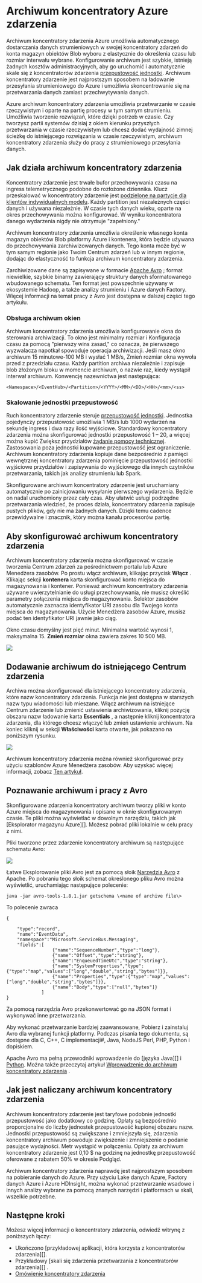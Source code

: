 <properties
    pageTitle="Zdarzenia Azure koncentratory archiwum | Microsoft Azure"
    description="Omówienie funkcji Azure zdarzenia koncentratory archiwum."
    services="event-hubs"
    documentationCenter=""
    authors="djrosanova"
    manager="timlt"
    editor=""/>

<tags
    ms.service="event-hubs"
    ms.workload="na"
    ms.tgt_pltfrm="na"
    ms.devlang="na"
    ms.topic="article"
    ms.date="09/13/2016"
    ms.author="darosa;sethm"/>

# <a name="azure-event-hubs-archive"></a>Archiwum koncentratory Azure zdarzenia

Archiwum koncentratory zdarzenia Azure umożliwia automatycznego dostarczania danych strumieniowych w swojej koncentratory zdarzeń do konta magazyn obiektów Blob wyboru z elastycznie do określenia czasu lub rozmiar interwału wybrane. Konfigurowanie archiwum jest szybkie, istnieją żadnych kosztów administracyjnych, aby go uruchomić i automatycznie skale się z koncentratorów zdarzenia [przepustowość jednostki](event-hubs-overview.md#capacity-and-security). Archiwum koncentratory zdarzenie jest najprostszym sposobem na ładowanie przesyłania strumieniowego do Azure i umożliwia skoncentrowanie się na przetwarzania danych zamiast przechwytywania danych.

Azure archiwum koncentratory zdarzenia umożliwia przetwarzanie w czasie rzeczywistym i oparte na partię procesy w tym samym strumieniu. Umożliwia tworzenie rozwiązań, które dzięki potrzeb w czasie. Czy tworzysz partii systemów dzisiaj z okiem kierunku przyszłych przetwarzania w czasie rzeczywistym lub chcesz dodać wydajność zimnej ścieżkę do istniejącego rozwiązania w czasie rzeczywistym, archiwum koncentratory zdarzenia służy do pracy z strumieniowego przesyłania danych.

## <a name="how-event-hubs-archive-works"></a>Jak działa archiwum koncentratory zdarzenia

Koncentratory zdarzenie jest trwałe bufor przechowywania czasu na ingress telemetrycznego podobne do rozłożone dziennika. Klucz przeskalować w koncentratory zdarzenie jest [podzielone na partycje dla klientów indywidualnych modelu](event-hubs-overview.md#partition-key). Każdy partition jest niezależnych części danych i używana niezależnie. W czasie tych danych wieku, oparte na okres przechowywania można konfigurować. W wyniku koncentratora danego wydarzenia nigdy nie otrzymuje "zapełniony."

Archiwum koncentratory zdarzenia umożliwia określenie własnego konta magazyn obiektów Blob platformy Azure i kontenera, która będzie używana do przechowywania zarchiwizowanych danych. Tego konta może być w tym samym regionie jako Twoim Centrum zdarzeń lub w innym regionie, dodając do elastyczność to funkcja archiwum koncentratory zdarzenia.

Zarchiwizowane dane są zapisywane w formacie [Apache Avro][] ; format niewielkie, szybkie binarny zawierający struktury danych sformatowanego wbudowanego schematu. Ten format jest powszechnie używany w ekosystemie Hadoop, a także analizy strumieniu i Azure danych Factory. Więcej informacji na temat pracy z Avro jest dostępna w dalszej części tego artykułu.

### <a name="archive-windowing"></a>Obsługa archiwum okien

Archiwum koncentratory zdarzenia umożliwia konfigurowanie okna do sterowania archiwizacji. To okno jest minimalny rozmiar i Konfiguracja czasu za pomocą "pierwszy wins zasad," co oznacza, że pierwszego wyzwalacza napotkał spowoduje operacja archiwizacji. Jeśli masz okno archiwum 15 minutowe-100 MB i wysłać 1 MB/s, Zmień rozmiar okna wywoła przed z przedziału czasu. Każdy partition archiwa niezależnie i zapisuje blob złożonym bloku w momencie archiwum, o nazwie raz, kiedy wystąpił interwał archiwum. Konwencję nazewnictwa jest następująca:

```
<Namespace>/<EventHub>/<Partition>/<YYYY>/<MM>/<DD>/<HH>/<mm>/<ss>
```

### <a name="scaling-to-throughput-units"></a>Skalowanie jednostki przepustowość

Ruch koncentratory zdarzenie steruje [przepustowość jednostki](event-hubs-overview.md#capacity-and-security). Jednostka pojedynczy przepustowość umożliwia 1 MB/s lub 1000 wydarzeń na sekundę ingress i dwa razy ilość wyjściowe. Standardowy koncentratory zdarzenia można skonfigurować jednostki przepustowość 1 – 20, a więcej można kupić Zwiększ przydziałów [żądanie pomocy technicznej][]. Zastosowania poza jednostki kupowane przepustowość jest ograniczenie. Archiwum koncentratory zdarzenia kopiuje dane bezpośrednio z pamięci wewnętrznej koncentratory zdarzenia pominięcie przepustowość jednostki wyjściowe przydziałów i zapisywania do wyjściowego dla innych czytników przetwarzania, takich jak analizy strumieniu lub Spark.

Skonfigurowane archiwum koncentratory zdarzenie jest uruchamiany automatycznie po zainicjowaniu wysyłanie pierwszego wydarzenia. Będzie on nadal uruchomiony przez cały czas. Aby ułatwić usługi podrzędne przetwarzania wiedzieć, że proces działa, koncentratory zdarzenia zapisuje pustych plików, gdy nie ma żadnych danych. Dzięki temu cadence przewidywalne i znacznik, który można kanału procesorów partię.

## <a name="setting-up-event-hubs-archive"></a>Aby skonfigurować archiwum koncentratory zdarzenia

Archiwum koncentratory zdarzenia można skonfigurować w czasie tworzenia Centrum zdarzeń za pośrednictwem portalu lub Azure Menedżera zasobów. Po prostu włącz archiwum, klikając przycisk **Włącz** . Klikając sekcji **kontenera** karta skonfigurować konto miejsca do magazynowania i kontener. Ponieważ archiwum koncentratory zdarzenia używane uwierzytelnianie do usługi przechowywania, nie musisz określić parametry połączenia miejsca do magazynowania. Selektor zasobów automatycznie zaznacza identyfikator URI zasobu dla Twojego konta miejsca do magazynowania. Użycie Menedżera zasobów Azure, musisz podać ten identyfikator URI jawnie jako ciąg.

Okno czasu domyślny jest pięć minut. Minimalna wartość wynosi 1, maksymalna 15. **Zmień rozmiar** okna zawiera zakres 10 500 MB.

![][1]

## <a name="adding-archive-to-an-existing-event-hub"></a>Dodawanie archiwum do istniejącego Centrum zdarzenia

Archiwa można skonfigurować dla istniejącego koncentratory zdarzenia, które nazw koncentratory zdarzenia. Funkcja nie jest dostępna w starszych nazw typu wiadomości lub mieszane. Włącz archiwum na istniejące Centrum zdarzenie lub zmienić ustawienia archiwizowania, kliknij pozycję obszaru nazw ładowanie karta **Essentials** , a następnie kliknij koncentratora zdarzenia, dla którego chcesz włączyć lub zmień ustawienie archiwum. Na koniec kliknij w sekcji **Właściwości** karta otwarte, jak pokazano na poniższym rysunku.

![][2]

Archiwum koncentratory zdarzenia można również skonfigurować przy użyciu szablonów Azure Menedżera zasobów. Aby uzyskać więcej informacji, zobacz [Ten artykuł](event-hubs-resource-manager-namespace-event-hub-enable-archive.md).

## <a name="exploring-the-archive-and-working-with-avro"></a>Poznawanie archiwum i pracy z Avro

Skonfigurowane zdarzenia koncentratory archiwum tworzy pliki w konto Azure miejsca do magazynowania i opisane w oknie skonfigurowanym czasie. Te pliki można wyświetlać w dowolnym narzędziu, takich jak [Eksplorator magazynu Azure][]. Możesz pobrać pliki lokalnie w celu pracy z nimi.

Pliki tworzone przez zdarzenie koncentratory archiwum są następujące schematu Avro:

![][3]

Łatwe Eksplorowanie pliki Avro jest za pomocą słoik [Narzędzia Avro][] z Apache. Po pobraniu tego słoik schemat określonego pliku Avro można wyświetlić, uruchamiając następujące polecenie:

```
java -jar avro-tools-1.8.1.jar getschema \<name of archive file\>
```

To polecenie zwraca

```
{

    "type":"record",
    "name":"EventData",
    "namespace":"Microsoft.ServiceBus.Messaging",
    "fields":[
                 {"name":"SequenceNumber","type":"long"},
                 {"name":"Offset","type":"string"},
                 {"name":"EnqueuedTimeUtc","type":"string"},
                 {"name":"SystemProperties","type":{"type":"map","values":["long","double","string","bytes"]}},
                 {"name":"Properties","type":{"type":"map","values":["long","double","string","bytes"]}},
                 {"name":"Body","type":["null","bytes"]}
             ]
}
```

Za pomocą narzędzia Avro przekonwertować go na JSON format i wykonywać inne przetwarzania.

Aby wykonać przetwarzanie bardziej zaawansowane, Pobierz i zainstaluj Avro dla wybranej funkcji platformy. Podczas pisania tego dokumentu, są dostępne dla C, C++, C implementacji\#, Java, NodeJS Perl, PHP, Python i dopiskiem.

Apache Avro ma pełną przewodniki wprowadzenie do [języka Java][] i [Python][]. Można także przeczytaj artykuł [Wprowadzenie do archiwum koncentratory zdarzenia](event-hubs-archive-python.md) .

## <a name="how-event-hubs-archive-is-charged"></a>Jak jest naliczany archiwum koncentratory zdarzenia

Archiwum koncentratory zdarzenie jest taryfowe podobnie jednostki przepustowość jako dodatkowy co godzinę. Opłaty są bezpośrednio proporcjonalne do liczby jednostek przepustowość kupionej obszaru nazw. Jednostki przepustowość są zwiększane i zmniejszyła się, zdarzenia koncentratory archiwum powoduje zwiększenie i zmniejszenie o podanie pasujące wydajności. Metr wystąpić w połączeniu. Opłaty za archiwum koncentratory zdarzenie jest 0,10 $ na godzinę na jednostkę przepustowość oferowane z rabatem 50% w okresie Podgląd.

Archiwum koncentratory zdarzenia naprawdę jest najprostszym sposobem na pobieranie danych do Azure. Przy użyciu Lake danych Azure, Factory danych Azure i Azure HDInsight, można wykonać przetwarzanie wsadowe i innych analizy wybrane za pomocą znanych narzędzi i platformach w skali, wszelkie potrzebne.

## <a name="next-steps"></a>Następne kroki

Możesz więcej informacji o koncentratory zdarzenia, odwiedź witrynę z poniższych łączy:

- Ukończono [przykładowej aplikacji, która korzysta z koncentratorów zdarzenia][].
- Przykładowy [skali się zdarzenia przetwarzania z koncentratorów zdarzenia][] .
- [Omówienie koncentratory zdarzenia][]

[Apache Avro]: http://avro.apache.org/
[żądanie pomocy technicznej]: https://portal.azure.com/?#blade/Microsoft_Azure_Support/HelpAndSupportBlade
[1]: ./media/event-hubs-archive-overview/event-hubs-archive1.png
[2]: media/event-hubs-archive-overview/event-hubs-archive2.png
[Eksplorator magazynu platformy Azure]: http://azurestorageexplorer.codeplex.com/
[3]: ./media/event-hubs-archive-overview/event-hubs-archive3.png
[Narzędzia Avro]: http://www-us.apache.org/dist/avro/avro-1.8.1/java/avro-tools-1.8.1.jar
[Java]: http://avro.apache.org/docs/current/gettingstartedjava.html
[Python]: http://avro.apache.org/docs/current/gettingstartedpython.html
[Omówienie koncentratory zdarzenia]: event-hubs-overview.md
[Przykładowa aplikacja korzystającego z koncentratorów zdarzenia]: https://code.msdn.microsoft.com/Service-Bus-Event-Hub-286fd097
[Możliwość skalowania zdarzenia przetwarzania z koncentratorów zdarzenia]: https://code.msdn.microsoft.com/Service-Bus-Event-Hub-45f43fc3